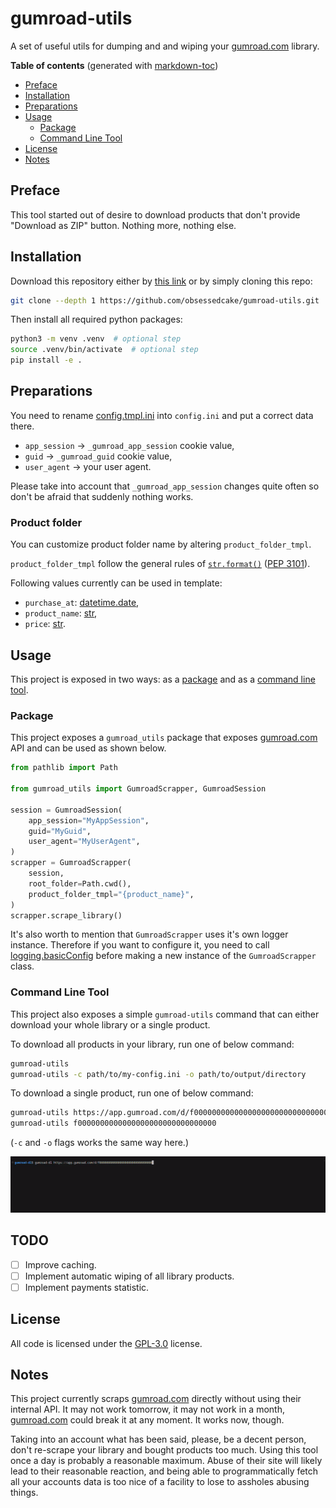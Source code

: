 # gumroad-utils

A set of useful utils for dumping and and wiping your [gumroad.com](gumroad.com) library.

**Table of contents** (generated with [markdown-toc](http://ecotrust-canada.github.io/markdown-toc/))

- [Preface](#preface)
- [Installation](#installation)
- [Preparations](#preparations)
- [Usage](#usage)
  - [Package](#package)
  - [Command Line Tool](#command-line-tool)
- [License](#license)
- [Notes](#notes)

## Preface

This tool started out of desire to download products that don't provide "Download as ZIP" button.
Nothing more, nothing else.

## Installation

Download this repository either by [this link](archive/refs/heads/master.zip) or by simply cloning this repo:

```bash
git clone --depth 1 https://github.com/obsessedcake/gumroad-utils.git
```

Then install all required python packages:

```bash
python3 -m venv .venv  # optional step
source .venv/bin/activate  # optional step
pip install -e .
```

## Preparations

You need to rename [config.tmpl.ini](config.tmpl.ini) into `config.ini` and put a correct data there.

- `app_session` -> `_gumroad_app_session` cookie value,
- `guid` -> `_gumroad_guid` cookie value,
- `user_agent` -> your user agent.

Please take into account that `_gumroad_app_session` changes quite often so don't be afraid that suddenly nothing works.

### Product folder

You can customize product folder name by altering `product_folder_tmpl`.

`product_folder_tmpl` follow the general rules of [`str.format()`](https://docs.python.org/3/library/string.html#format-string-syntax) ([PEP 3101](https://www.python.org/dev/peps/pep-3101/)).

Following values currently can be used in template:

- `purchase_at`: [datetime.date](https://docs.python.org/3/library/datetime.html#date-objects),
- `product_name`: [str](https://docs.python.org/3/library/stdtypes.html#text-sequence-type-str),
- `price`: [str](https://docs.python.org/3/library/stdtypes.html#text-sequence-type-str).

## Usage

This project is exposed in two ways: as a [package](#package) and as a [command line tool](#command-line-tool).

### Package

This project exposes a `gumroad_utils` package that exposes [gumroad.com](gumroad.com) API and can be used as shown below.

```python
from pathlib import Path

from gumroad_utils import GumroadScrapper, GumroadSession

session = GumroadSession(
    app_session="MyAppSession",
    guid="MyGuid",
    user_agent="MyUserAgent",
)
scrapper = GumroadScrapper(
    session,
    root_folder=Path.cwd(),
    product_folder_tmpl="{product_name}",
)
scrapper.scrape_library()
```

It's also worth to mention that `GumroadScrapper` uses it's own logger instance.
Therefore if you want to configure it, you need to call [logging.basicConfig](https://docs.python.org/3/library/logging.html#logging.basicConfig) before making a new instance of the `GumroadScrapper` class.

### Command Line Tool

This project also exposes a simple `gumroad-utils` command that can either download your whole library or a single product.

To download all products in your library, run one of below command:

```bash
gumroad-utils
gumroad-utils -c path/to/my-config.ini -o path/to/output/directory
```

To download a single product, run one of below command:

```bash
gumroad-utils https://app.gumroad.com/d/f0000000000000000000000000000000
gumroad-utils f0000000000000000000000000000000
```

(`-c` and `-o` flags works the same way here.)

![downloading](.imgs/downloading.gif)

## TODO

- [ ] Improve caching.
- [ ] Implement automatic wiping of all library products.
- [ ] Implement payments statistic.

## License

All code is licensed under the [GPL-3.0](https://www.gnu.org/licenses/gpl-3.0.txt) license.

## Notes

This project currently scraps [gumroad.com](gumroad.com) directly without using their internal API.
It may not work tomorrow, it may not work in a month, [gumroad.com](gumroad.com) could break it at any moment.
It works now, though.

Taking into an account what has been said, please, be a decent person, don't re-scrape your library and bought products too much.
Using this tool once a day is probably a reasonable maximum.
Abuse of their site will likely lead to their reasonable reaction, and being able to programmatically fetch all your accounts data is too nice of a facility to lose to assholes abusing things.
